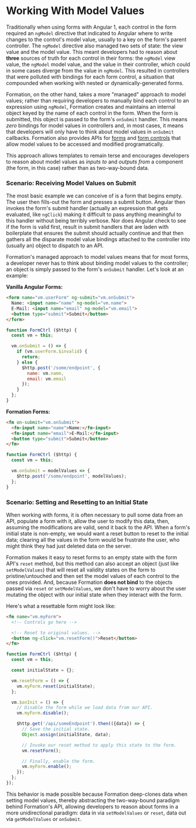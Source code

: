 # Working With Model Values

Traditionally when using forms with Angular 1, each control in the form required an `ngModel` directive that indicated to Angular where to write changes to the control's model value, usually to a key on the form's parent controller. The `ngModel` directive also managed two sets of state: the view value and the model value. This meant developers had to reason about **three** sources of truth for each control in their forms: the `ngModel` view value, the `ngModel` model value, and the value in their controller, which could in some cases diverge from the value in `ngModel`. This resulted in controllers that were polluted with bindings for each form control, a situation that compounded when working with nested or dynamically-generated forms.

Formation, on the other hand, takes a more "managed" approach to model values; rather than requiring developers to manually bind each control to an expression using `ngModel`, Formation creates and maintains an internal object keyed by the name of each control in the form. When the form is submitted, this object is passed to the form's `onSubmit` handler. This means _zero_ bindings for model values in controllers and, in most cases, it means that developers will only have to think about model values in `onSubmit` callbacks. Formation also provides APIs for [forms](/components/form.md) and [form controls](/advanced/formation-control.md) that allow model values to be accessed and modified programatically.

This approach allows templates to remain terse and encourages developers to reason about model values as _inputs to_ and _outputs from_ a component \(the form, in this case\) rather than as two-way-bound data.

### Scenario: Receiving Model Values on Submit

The most basic example we can conceive of is a form that begins empty. The user then fills-out the form and presses a submit button. Angular then invokes the form's submit handler \(actually an expression that gets evaluated, like `ngClick`\) making it difficult to pass anything meaningful to this handler without being terribly verbose. Nor does Angular check to see if the form is valid first, result in submit handlers that are laden with boilerplate that ensures the submit should actually continue and that then gathers all the disparate model value bindings attached to the controller into \(usually an\) object to dispatch to an API.

Formation's managed approach to model values means that for most forms, a developer never has to think about binding model values to the controller; an object is simply passed to the form's `onSubmit` handler. Let's look at an example:

**Vanilla Angular Forms:**

```html
<form name="vm.userForm" ng-submit="vm.onSubmit">
  Name: <input name="name" ng-model="vm.name">
  E-Mail: <input name="email" ng-model="vm.email">
  <button type="submit">Submit</button>
</form>
```

```js
function FormCtrl ($http) {
  const vm = this;

  vm.onSubmit = () => {
    if (vm.userForm.$invalid) {
      return;
    } else {
      $http.post('/some/endpoint', {
        name: vm.name,
        email: vm.email
      });
    }
  };
}
```

**Formation Forms:**

```html
<fm on-submit="vm.onSubmit">
  <fm-input name="name">Name:</fm-input>
  <fm-input name="email">E-Mail:</fm-input>
  <button type="submit">Submit</button>
</fm>
```

```js
function FormCtrl ($http) {
  const vm = this;

  vm.onSubmit = modelValues => {
    $http.post('/some/endpoint', modelValues);
  };
}
```

### Scenario: Setting and Resetting to an Initial State

When working with forms, it is often necessary to pull some data from an API, populate a form with it, allow the user to modify this data, then, assuming the modifications are valid, send it back to the API. When a form's initial state is non-empty, we would want a reset button to reset to the initial data; clearing all the values in the form would be frustrate the user, who might think they had just deleted data on the server.

Formation makes it easy to reset forms to an empty state with the form API's `reset` method, but this method can also accept an object \(just like `setModelValues`\) that will reset all validity states on the form to pristine/untouched and then set the model values of each control to the ones provided. And, because Formation **does not bind** to the objects passed via `reset` or `setModelValues`, we don't have to worry about the user mutating the object with our initial state when they interact with the form.

Here's what a resettable form might look like:

```html
<fm name="vm.myForm">
  <!-- Controls go here -->

  <!-- Reset to original values. -->
  <button ng-click="vm.resetForm()">Reset</button>
</fm>
```

```js
function FormCtrl ($http) {
  const vm = this;

  const initialState = {};

  vm.resetForm = () => {
    vm.myForm.reset(initialState);
  };

  vm.$onInit = () => {
    // Disable the form while we load data from our API.
    vm.myForm.disable();

    $http.get('/api/someEndpoint').then(({data}) => {
      // Save the initial state.
      Object.assign(initialState, data);

      // Invoke our reset method to apply this state to the form.
      vm.resetForm();

      // Finally, enable the form.
      vm.myForm.enable();
    });
  };
});
```

This behavior is made possible because Formation deep-clones data when setting model values, thereby abstracting the two-way-bound paradigm behind Formation's API, allowing developers to reason about forms in a more unidirectional paradigm: data in via `setModelValues` or `reset`, data out via `getModelValues` or `onSubmit`.

